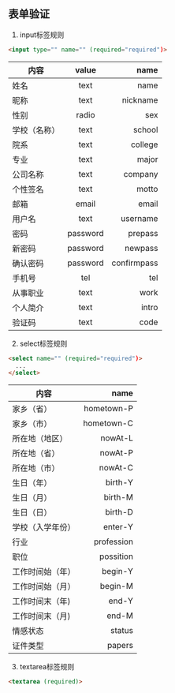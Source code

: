 ﻿## 表单验证
1. input标签规则
```html
<input type="" name="" (required="required")>
```
| 内容            | value           | name        |
| ----------------|:---------------:| -----------:|
| 姓名            | text            | name        |
| 昵称            | text            | nickname    |
| 性别            | radio           | sex         |
| 学校（名称）    | text            | school      |
| 院系            | text            | college     |
| 专业            | text            | major       |  
| 公司名称        | text            | company     |
| 个性签名        | text            | motto       |
| 邮箱            | email           | email       |
| 用户名          | text            | username    |
| 密码            | password        | prepass     |
| 新密码          | password        | newpass     |
| 确认密码        | password        | confirmpass |
| 手机号          | tel             | tel         |
| 从事职业        | text            | work        |
| 个人简介        | text            | intro       |
| 验证码          | text            | code        |

2. select标签规则
```html
<select name="" (required="required")>
  ...
</select>
```
| 内容            | name        |
| ----------------| -----------:|
| 家乡（省）      | hometown-P  |
| 家乡（市）      | hometown-C  |
| 所在地（地区）  | nowAt-L     |
| 所在地（省）    | nowAt-P     |
| 所在地（市）    | nowAt-C     |
| 生日（年）      | birth-Y     |
| 生日（月）      | birth-M     |
| 生日（日）      | birth-D     |
| 学校（入学年份）| enter-Y     |
| 行业            | profession  |
| 职位            | possition   |
| 工作时间始（年）| begin-Y     |
| 工作时间始（月）| begin-M     |
| 工作时间末（年) | end-Y       |
| 工作时间末（月) | end-M       |
| 情感状态        | status      |
| 证件类型        | papers      |

3. textarea标签规则
```html
<textarea (required)>
```
